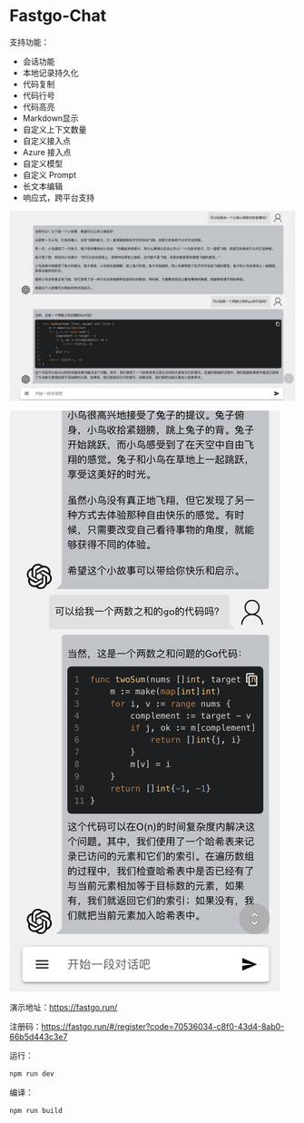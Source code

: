 # Fastgo-Chat

支持功能：

- 会话功能
- 本地记录持久化
- 代码复制
- 代码行号
- 代码高亮
- Markdown显示
- 自定义上下文数量
- 自定义接入点
- Azure 接入点
- 自定义模型
- 自定义 Prompt
- 长文本编辑
- 响应式，跨平台支持


![pc](image/pc.png)


![pc](image/phone.png)

演示地址：https://fastgo.run/

注册码：https://fastgo.run/#/register?code=70536034-c8f0-43d4-8ab0-66b5d443c3e7

运行：

```bash
npm run dev
```

编译：

```bash
npm run build
```
